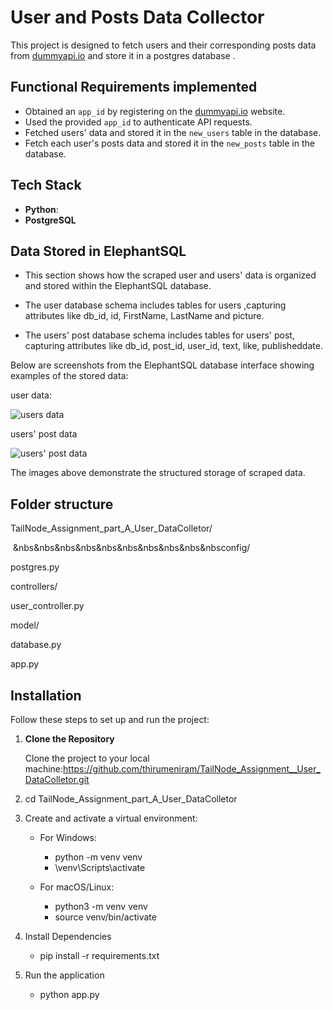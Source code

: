 # User and Posts Data Collector

This project is designed to fetch users and their corresponding posts data from [dummyapi.io](https://dummyapi.io/) and store it in a postgres database . 



## Functional Requirements implemented

- Obtained an `app_id` by registering on the [dummyapi.io](https://dummyapi.io/) website.
- Used the provided `app_id` to authenticate API requests.
- Fetched users' data and stored it in the `new_users` table in the database.
- Fetch each user's posts data and stored it in the `new_posts` table in the database.

## Tech Stack 

- **Python**: 
- **PostgreSQL**



## Data Stored in ElephantSQL

- This section shows  how the scraped user and users' data is organized and stored within the ElephantSQL database.
  
- The user database schema includes tables for users ,capturing attributes like db_id, id, FirstName, LastName and picture.
  
- The users' post database schema includes tables for users' post, capturing attributes like db_id, post_id, user_id, text, like, publisheddate.

Below are screenshots from the ElephantSQL database interface showing examples of the stored data:

user data:

![users data](https://github.com/thirumeniram/TailNode_Assignment__User_DataColletor/assets/66516937/0708f63f-200b-40dd-9654-b4657739ca30)

users' post data

![users' post data](https://github.com/thirumeniram/TailNode_Assignment__User_DataColletor/assets/66516937/b119dd06-6175-44dc-8d34-0a76c6c696bf)

The images above demonstrate the structured storage of scraped data.


## Folder structure
<div>
<p>TailNode_Assignment_part_A_User_DataColletor/</p>
<p>&nbsp&nbs&nbs&nbs&nbs&nbs&nbs&nbs&nbs&nbs&nbsconfig/</p>
<p>    postgres.py</p>
<p>  controllers/</p>
<p>    user_controller.py</p>
<p>  model/</p>
<p>    database.py</p>
<p>  app.py</p>
</div>

## Installation

Follow these steps to set up and run the project:

1. **Clone the Repository**
   
    Clone the project to your local machine:https://github.com/thirumeniram/TailNode_Assignment__User_DataColletor.git
  
2. cd TailNode_Assignment_part_A_User_DataColletor

3. Create and activate a virtual environment:
   - For Windows:
     - python -m venv venv
     - \venv\Scripts\activate
       
   - For macOS/Linux:
     - python3 -m venv venv
     - source venv/bin/activate
       
4. Install Dependencies
    - pip install -r requirements.txt
   
5. Run the application
    - python app.py


